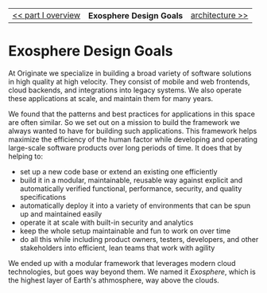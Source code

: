 <table>
  <tr>
    <td><a href="readme.md">&lt;&lt; part I overview</a></td>
    <th>Exosphere Design Goals</th>
    <td><a href="02_architecture.md">architecture &gt;&gt;</a></td>
  </tr>
</table>


# Exosphere Design Goals

At Originate we specialize in building a broad variety of software solutions
in high quality at high velocity.
They consist of mobile and web frontends, cloud backends, and integrations into legacy systems.
We also operate these applications at scale,
and maintain them for many years.

We found that the patterns and best practices for applications in this space
are often similar.
So we set out on a mission to build the framework we always wanted to have
for building such applications.
This framework helps maximize the efficiency of the human factor
while developing and operating large-scale software products
over long periods of time.
It does that by helping to:
* set up a new code base or extend an existing one efficiently
* build it in a modular, maintainable, reusable way
  against explicit and automatically verified
  functional, performance, security, and quality specifications
* automatically deploy it into a variety of environments
  that can be spun up and maintained easily
* operate it at scale with built-in security and analytics
* keep the whole setup maintainable and fun to work on over time
* do all this while including product owners, testers, developers, and other stakeholders
  into efficient, lean teams that work with agility

We ended up with a modular framework that leverages modern cloud technologies,
but goes way beyond them.
We named it _Exosphere_,
which is the highest layer of Earth's athmosphere,
way above the clouds.

